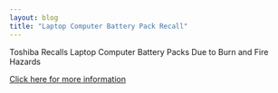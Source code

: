 ```yaml
---
layout: blog
title: "Laptop Computer Battery Pack Recall"
---
```


Toshiba Recalls Laptop Computer Battery Packs Due to Burn and Fire Hazards

[Click here for more information](http://www.cpsc.gov/en/Recalls/2016/Toshiba-Recalls-Laptop-Computer-Battery-Packs/)
